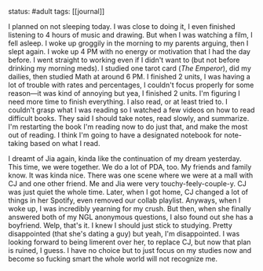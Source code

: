 status: #adult 
tags: [[journal]]

I planned on not sleeping today. I was close to doing it, I even finished listening to 4 hours of music and drawing. But when I was watching a film, I fell asleep. I woke up groggily in the morning to my parents arguing, then I slept again. I woke up 4 PM with no energy or motivation that I had the day before. I went straight to working even if I didn't want to (but not before drinking my morning meds). I studied one tarot card (*The Emperor*), did my dailies, then studied Math at around 6 PM. I finished 2 units, I was having a lot of trouble with rates and percentages, I couldn't focus properly for some reason—it was kind of annoying but yea, I finished 2 units. I'm figuring I need more time to finish everything. I also read, or at least tried to. I couldn't grasp what I was reading so I watched a few videos on how to read difficult books. They said I should take notes, read slowly, and summarize. I'm restarting the book I'm reading now to do just that, and make the most out of reading. I think I'm going to have a designated notebook for note-taking based on what I read. 

I dreamt of Jia again, kinda like the continuation of my dream yesterday. This time, we were together. We do a lot of PDA, too. My friends and family know. It was kinda nice. There was one scene where we were at a mall with CJ and one other friend. Me and Jia were very touchy-feely-couple-y. CJ was just quiet the whole time. Later, when I got home, CJ changed a lot of things in her Spotify, even removed our collab playlist. Anyways, when I woke up, I was incredibly yearning for my crush. But then, when she finally answered both of my NGL anonymous questions, I also found out she has a boyfriend. Welp, that's it. I knew I should just stick to studying. Pretty disappointed (that she's dating a guy) but yeah, I'm disappointed. I was looking forward to being limerent over her, to replace CJ, but now that plan is ruined, I guess. I have no choice but to just focus on my studies now and become so fucking smart the whole world will not recognize me.